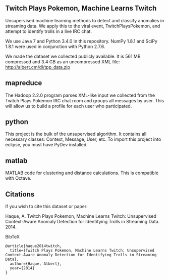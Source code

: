 Twitch Plays Pokemon, Machine Learns Twitch
--------

Unsupervised machine learning methods to detect and classify anomalies in streaming data. We apply this to the viral event, TwitchPlaysPokemon, and attempt to identify trolls in a live IRC chat.

We use Java 7 and Python 3.4.0 in this repository. NumPy 1.8.1 and SciPy 1.8.1 were used in conjunction with Python 2.7.6.

We made the dataset we collected publicly available. It is 561 MB compressed and 3.4 GB as an uncompressed XML file:
http://albert.cm/dl/tpp_data.zip


mapreduce
--------
The Hadoop 2.2.0 program parses XML-like input we collected from the Twitch Plays Pokemon IRC chat room and groups all messages by user. This will allow us to build a profile for each user who participated.

python
--------
This project is the bulk of the unsupervised algorithm. It contains all necessary classes: Context, Message, User, etc. To import this project into eclipse, you must have PyDev installed.

matlab
--------
MATLAB code for clustering and distance calculations. This is compatible with Octave.


Citations
--------
If you wish to cite this dataset or paper:

Haque, A. Twitch Plays Pokemon, Machine Learns Twitch: Unsupervised Context-Aware Anomaly Detection for Identifying Trolls in Streaming Data. 2014.

BibTeX
```
@article{haque2014twitch,
  title={Twitch Plays Pokemon, Machine Learns Twitch: Unsupervised Context-Aware Anomaly Detection for Identifying Trolls in Streaming Data},
  author={Haque, Albert},
  year={2014}
}
```